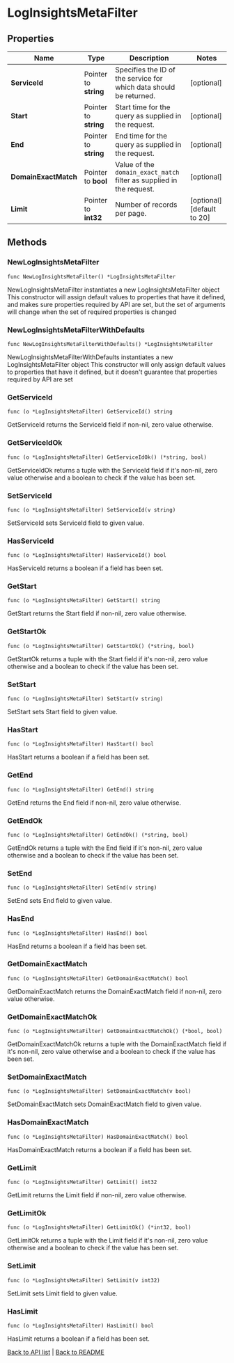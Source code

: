 # LogInsightsMetaFilter

## Properties

Name | Type | Description | Notes
------------ | ------------- | ------------- | -------------
**ServiceId** | Pointer to **string** | Specifies the ID of the service for which data should be returned. | [optional] 
**Start** | Pointer to **string** | Start time for the query as supplied in the request. | [optional] 
**End** | Pointer to **string** | End time for the query as supplied in the request. | [optional] 
**DomainExactMatch** | Pointer to **bool** | Value of the `domain_exact_match` filter as supplied in the request. | [optional] 
**Limit** | Pointer to **int32** | Number of records per page. | [optional] [default to 20]

## Methods

### NewLogInsightsMetaFilter

`func NewLogInsightsMetaFilter() *LogInsightsMetaFilter`

NewLogInsightsMetaFilter instantiates a new LogInsightsMetaFilter object
This constructor will assign default values to properties that have it defined,
and makes sure properties required by API are set, but the set of arguments
will change when the set of required properties is changed

### NewLogInsightsMetaFilterWithDefaults

`func NewLogInsightsMetaFilterWithDefaults() *LogInsightsMetaFilter`

NewLogInsightsMetaFilterWithDefaults instantiates a new LogInsightsMetaFilter object
This constructor will only assign default values to properties that have it defined,
but it doesn't guarantee that properties required by API are set

### GetServiceId

`func (o *LogInsightsMetaFilter) GetServiceId() string`

GetServiceId returns the ServiceId field if non-nil, zero value otherwise.

### GetServiceIdOk

`func (o *LogInsightsMetaFilter) GetServiceIdOk() (*string, bool)`

GetServiceIdOk returns a tuple with the ServiceId field if it's non-nil, zero value otherwise
and a boolean to check if the value has been set.

### SetServiceId

`func (o *LogInsightsMetaFilter) SetServiceId(v string)`

SetServiceId sets ServiceId field to given value.

### HasServiceId

`func (o *LogInsightsMetaFilter) HasServiceId() bool`

HasServiceId returns a boolean if a field has been set.

### GetStart

`func (o *LogInsightsMetaFilter) GetStart() string`

GetStart returns the Start field if non-nil, zero value otherwise.

### GetStartOk

`func (o *LogInsightsMetaFilter) GetStartOk() (*string, bool)`

GetStartOk returns a tuple with the Start field if it's non-nil, zero value otherwise
and a boolean to check if the value has been set.

### SetStart

`func (o *LogInsightsMetaFilter) SetStart(v string)`

SetStart sets Start field to given value.

### HasStart

`func (o *LogInsightsMetaFilter) HasStart() bool`

HasStart returns a boolean if a field has been set.

### GetEnd

`func (o *LogInsightsMetaFilter) GetEnd() string`

GetEnd returns the End field if non-nil, zero value otherwise.

### GetEndOk

`func (o *LogInsightsMetaFilter) GetEndOk() (*string, bool)`

GetEndOk returns a tuple with the End field if it's non-nil, zero value otherwise
and a boolean to check if the value has been set.

### SetEnd

`func (o *LogInsightsMetaFilter) SetEnd(v string)`

SetEnd sets End field to given value.

### HasEnd

`func (o *LogInsightsMetaFilter) HasEnd() bool`

HasEnd returns a boolean if a field has been set.

### GetDomainExactMatch

`func (o *LogInsightsMetaFilter) GetDomainExactMatch() bool`

GetDomainExactMatch returns the DomainExactMatch field if non-nil, zero value otherwise.

### GetDomainExactMatchOk

`func (o *LogInsightsMetaFilter) GetDomainExactMatchOk() (*bool, bool)`

GetDomainExactMatchOk returns a tuple with the DomainExactMatch field if it's non-nil, zero value otherwise
and a boolean to check if the value has been set.

### SetDomainExactMatch

`func (o *LogInsightsMetaFilter) SetDomainExactMatch(v bool)`

SetDomainExactMatch sets DomainExactMatch field to given value.

### HasDomainExactMatch

`func (o *LogInsightsMetaFilter) HasDomainExactMatch() bool`

HasDomainExactMatch returns a boolean if a field has been set.

### GetLimit

`func (o *LogInsightsMetaFilter) GetLimit() int32`

GetLimit returns the Limit field if non-nil, zero value otherwise.

### GetLimitOk

`func (o *LogInsightsMetaFilter) GetLimitOk() (*int32, bool)`

GetLimitOk returns a tuple with the Limit field if it's non-nil, zero value otherwise
and a boolean to check if the value has been set.

### SetLimit

`func (o *LogInsightsMetaFilter) SetLimit(v int32)`

SetLimit sets Limit field to given value.

### HasLimit

`func (o *LogInsightsMetaFilter) HasLimit() bool`

HasLimit returns a boolean if a field has been set.


[Back to API list](../README.md#documentation-for-api-endpoints) | [Back to README](../README.md)


